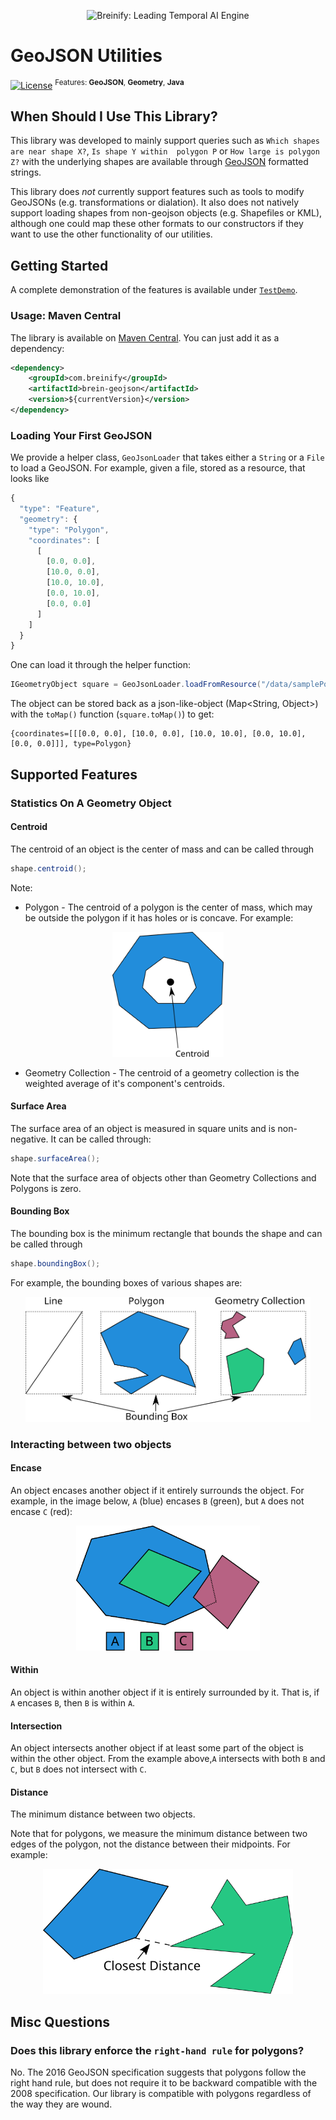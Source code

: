 <!--
  Title: Breinify GeoJSON-Utilities (e.g., Parsing, Shape-in-Shape, Summary Statistics)
  Description: Java GeoJSON parser and geometry tools (point in polygon, distance, surface area, etc)
  Author: breinify
  -->

<p align="center">
  <img src="https://www.breinify.com/img/Breinify_logo.png" alt="Breinify: Leading Temporal AI Engine" width="250">
</p>

# GeoJSON Utilities

[![License](https://img.shields.io/badge/License-Apache%202.0-blue.svg)](https://opensource.org/licenses/Apache-2.0)
<sup>Features: **GeoJSON**, **Geometry**, **Java**</sup>

## When Should I Use This Library?
This library was developed to mainly support queries such as `Which shapes are near shape X?`, `Is shape Y within 
polygon P` or `How large is polygon Z?` with the underlying shapes are available through 
[GeoJSON](https://tools.ietf.org/html/rfc7946) formatted strings.

This library does *not* currently support features such as tools to modify GeoJSONs (e.g. transformations or dialation). 
It also does not natively support loading shapes from non-geojson objects (e.g. Shapefiles or KML), although one could 
map these other formats to our constructors if they want to use the other functionality of our utilities.

## Getting Started

A complete demonstration of the features is available under [`TestDemo`](https://github.com/Breinify/brein-geojson/blob/master/test/com/brein/geojson/docs/TestDemo.java).

### Usage: Maven Central

The library is available on [Maven Central](https://search.maven.org/search?q=a:brein-geojson). You can just add it as a dependency:

```xml
<dependency>
    <groupId>com.breinify</groupId>
    <artifactId>brein-geojson</artifactId>
    <version>${currentVersion}</version>
</dependency>
```

### Loading Your First GeoJSON

We provide a helper class, `GeoJsonLoader` that takes either a `String` or a `File` to load a GeoJSON. For example, 
given a file, stored as a resource, that looks like 

```javascript
{
  "type": "Feature",
  "geometry": {
    "type": "Polygon",
    "coordinates": [
      [
        [0.0, 0.0],
        [10.0, 0.0],
        [10.0, 10.0],
        [0.0, 10.0],
        [0.0, 0.0]
      ]
    ]
  }
}
```

One can load it through the helper function:

```java
IGeometryObject square = GeoJsonLoader.loadFromResource("/data/samplePolygon.json");
```

The object can be stored back as a json-like-object (Map<String, Object>) with the `toMap()` function (`square.toMap()`) 
to get:

```text
{coordinates=[[[0.0, 0.0], [10.0, 0.0], [10.0, 10.0], [0.0, 10.0], [0.0, 0.0]]], type=Polygon}
```

## Supported Features

### Statistics On A Geometry Object

#### Centroid

The centroid of an object is the center of mass and can be called through

```java
shape.centroid();
```

Note:
* Polygon - The centroid of a polygon is the center of mass, which may be outside the polygon if it has holes or is 
concave. For example:

<p align="center">
  <img src="./docs/images/centroid_doughnut.svg" alt="Centroid Example" height="200">
</p>

* Geometry Collection - The centroid of a geometry collection is the weighted average of it's component's centroids.



#### Surface Area

The surface area of an object is measured in square units and is non-negative. It can be called through:

```java
shape.surfaceArea();
```

Note that the surface area of objects other than Geometry Collections and Polygons is zero.

#### Bounding Box

The bounding box is the minimum rectangle that bounds the shape and can be called through

```java
shape.boundingBox();
```

For example, the bounding boxes of various shapes are:

<p align="center">
  <img src="./docs/images/bounding_box.svg" alt="Bounding Box Example"  height="200">
</p>

### Interacting between two objects

#### Encase

An object encases another object if it entirely surrounds the object. For example, in the image below, `A` (blue) encases 
`B` (green), but `A` does not encase `C` (red):

<p align="center">
  <img src="./docs/images/object_interaction.svg" alt="Encase Example" height="200">
</p>

#### Within

An object is within another object if it is entirely surrounded by it. That is, if `A` encases `B`, then `B` is within 
`A`.

#### Intersection

An object intersects another object if at least some part of the object is within the other object. From the example 
above,`A` intersects with both `B` and `C`, but `B` does not intersect with `C`.

#### Distance

The minimum distance between two objects.

Note that for polygons, we measure the minimum distance between two edges of the polygon, not the distance between 
their midpoints. For example:

<p align="center">
  <img src="./docs/images/poly_poly_dist.svg" alt="Measuring the distance between two polygons" height="200">
</p>

## Misc Questions

### Does this library enforce the `right-hand rule` for polygons?

No. The 2016 GeoJSON specification suggests that polygons follow the right hand rule, but does not require it to be 
backward compatible with the 2008 specification. Our library is compatible with polygons regardless of the way they are
 wound.

